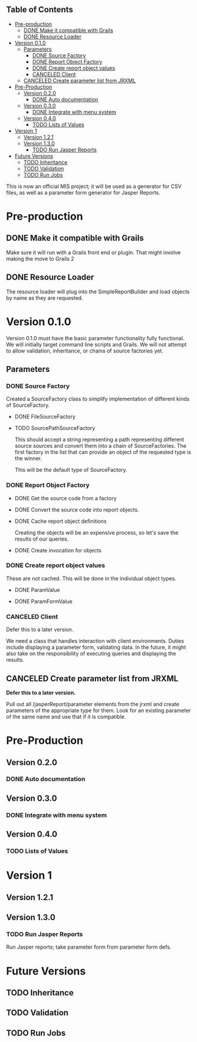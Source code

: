 <div id="table-of-contents">
<h2>Table of Contents</h2>
<div id="text-table-of-contents">
<ul>
<li><a href="#orgheadline3">Pre-production</a>
<ul>
<li><a href="#orgheadline1"><span class="todo nilDONE">DONE</span> Make it compatible with Grails</a></li>
<li><a href="#orgheadline2"><span class="todo nilDONE">DONE</span> Resource Loader</a></li>
</ul>
</li>
<li><a href="#orgheadline18">Version 0.1.0</a>
<ul>
<li><a href="#orgheadline16">Parameters</a>
<ul>
<li><a href="#orgheadline6"><span class="todo nilDONE">DONE</span> Source Factory</a></li>
<li><a href="#orgheadline11"><span class="todo nilDONE">DONE</span> Report Object Factory</a></li>
<li><a href="#orgheadline14"><span class="todo nilDONE">DONE</span> Create report object values</a></li>
<li><a href="#orgheadline15"><span class="done nilCANCELED">CANCELED</span> Client</a></li>
</ul>
</li>
<li><a href="#orgheadline17"><span class="done nilCANCELED">CANCELED</span> Create parameter list from JRXML</a></li>
</ul>
</li>
<li><a href="#orgheadline25">Pre-Production</a>
<ul>
<li><a href="#orgheadline20">Version 0.2.0</a>
<ul>
<li><a href="#orgheadline19"><span class="todo nilDONE">DONE</span> Auto documentation</a></li>
</ul>
</li>
<li><a href="#orgheadline22">Version 0.3.0</a>
<ul>
<li><a href="#orgheadline21"><span class="todo nilDONE">DONE</span> Integrate with menu system</a></li>
</ul>
</li>
<li><a href="#orgheadline24">Version 0.4.0</a>
<ul>
<li><a href="#orgheadline23"><span class="todo nilTODO">TODO</span> Lists of Values</a></li>
</ul>
</li>
</ul>
</li>
<li><a href="#orgheadline29">Version 1</a>
<ul>
<li><a href="#orgheadline26">Version 1.2.1</a></li>
<li><a href="#orgheadline28">Version 1.3.0</a>
<ul>
<li><a href="#orgheadline27"><span class="todo nilTODO">TODO</span> Run Jasper Reports</a></li>
</ul>
</li>
</ul>
</li>
<li><a href="#orgheadline33">Future Versions</a>
<ul>
<li><a href="#orgheadline30"><span class="todo nilTODO">TODO</span> Inheritance</a></li>
<li><a href="#orgheadline31"><span class="todo nilTODO">TODO</span> Validation</a></li>
<li><a href="#orgheadline32"><span class="todo nilTODO">TODO</span> Run Jobs</a></li>
</ul>
</li>
</ul>
</div>
</div>

This is now an official MIS project; it will be used as a generator for CSV files, as well as a parameter form generator for Jasper Reports.

# Pre-production<a id="orgheadline3"></a>

## DONE Make it compatible with Grails<a id="orgheadline1"></a>

Make sure it will run with a Grails front end or plugin.  That might involve making the move to Grails 2

## DONE Resource Loader<a id="orgheadline2"></a>

The resource loader will plug into the SimpleReportBuilder and load objects by name as they are requested.

# Version 0.1.0<a id="orgheadline18"></a>

  Version 0.1.0 must have the basic parameter functionality fully functional.  We will initially target command line scripts and Grails.
We will not attempt to allow validation, inheritance, or chains of source factories yet.

## Parameters<a id="orgheadline16"></a>

### DONE Source Factory<a id="orgheadline6"></a>

Created a SourceFactory class to simplify implementation of different kinds of SourceFactory.

-   DONE FileSourceFactory

-   TODO SourcePathSourceFactory

    This should accept a string representing a path representing different source sources and convert them into a chain of SourceFactories.  The first factory in the list that can provide an object of the requested type is the winner.  
    
    This will be the default type of SourceFactory.

### DONE Report Object Factory<a id="orgheadline11"></a>

-   DONE Get the source code from a factory

-   DONE Convert the source code into report objects.

-   DONE Cache report object definitions

    Creating the objects will be an expensive process, so let's save the results of our queries.

-   DONE Create invocation for objects

### DONE Create report object values<a id="orgheadline14"></a>

These are not cached.  This will be done in the individual object types.

-   DONE ParamValue

-   DONE ParamFormValue

### CANCELED Client<a id="orgheadline15"></a>

Defer this to a later version.

We need a class that handles interaction with client environments.  Duties include displaying a parameter form, validating data.  In the future, it might also take on the responsibility of executing queries and displaying the results.

## CANCELED Create parameter list from JRXML<a id="orgheadline17"></a>

**Defer this to a later version.**

Pull out all /jasperReport/parameter elements from the jrxml and create parameters of the appropriate type for them.  Look for an existing parameter of the same name and use that if it is compatible.

# Pre-Production<a id="orgheadline25"></a>

## Version 0.2.0<a id="orgheadline20"></a>

### DONE Auto documentation<a id="orgheadline19"></a>

## Version 0.3.0<a id="orgheadline22"></a>

### DONE Integrate with menu system<a id="orgheadline21"></a>

## Version 0.4.0<a id="orgheadline24"></a>

### TODO Lists of Values<a id="orgheadline23"></a>

# Version 1<a id="orgheadline29"></a>

## Version 1.2.1<a id="orgheadline26"></a>

## Version 1.3.0<a id="orgheadline28"></a>

### TODO Run Jasper Reports<a id="orgheadline27"></a>

Run Jasper reports; take parameter form from parameter form defs.

# Future Versions<a id="orgheadline33"></a>

## TODO Inheritance<a id="orgheadline30"></a>

## TODO Validation<a id="orgheadline31"></a>

## TODO Run Jobs<a id="orgheadline32"></a>

